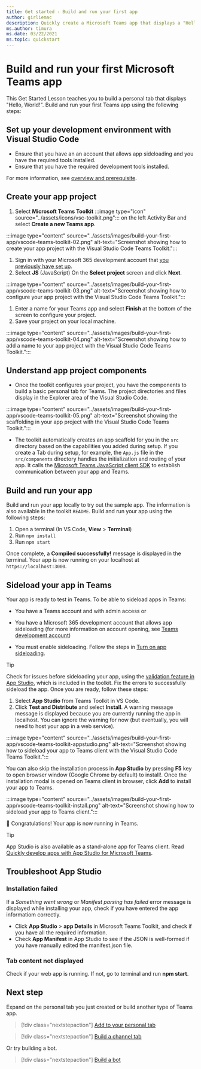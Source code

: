 ```yaml
---
title: Get started - Build and run your first app
author: girliemac
description: Quickly create a Microsoft Teams app that displays a "Hello, World!" message using the Microsoft Teams Toolkit.
ms.author: timura
ms.date: 03/22/2021
ms.topic: quickstart
---
```

# Build and run your first Microsoft Teams app

This Get Started Lesson teaches you to build a personal tab that displays "Hello, World!".
Build and run your first Teams app using the following steps:

## Set up your development environment with Visual Studio Code

* Ensure that you have an an account that allows app sideloading and you have the required tools installed. 
* Ensure that you have the required development tools installed.

For more information, see [overview and prerequisite](../build-your-first-app/build-first-app-overview.md).

## Create your app project

1. Select **Microsoft Teams Toolkit** :::image type="icon" source="../assets/icons/vsc-toolkit.png"::: on the left Activity Bar and select **Create a new Teams app**.

:::image type="content" source="../assets/images/build-your-first-app/vscode-teams-toolkit-02.png" alt-text="Screenshot showing how to create your app project with the Visual Studio Code Teams Toolkit.":::

1. Sign in with your Microsoft 365 development account that [you previously have set up](../build-your-first-app/build-first-app-overview.md#set-up-your-development-account). 
1. Select **JS** (JavaScript) On the **Select project** screen and click **Next**.

:::image type="content" source="../assets/images/build-your-first-app/vscode-teams-toolkit-03.png" alt-text="Screenshot showing how to configure your app project with the Visual Studio Code Teams Toolkit.":::

1. Enter a name for your Teams app and select **Finish** at the bottom of the screen to configure your project. 
1. Save your project on your local machine.

:::image type="content" source="../assets/images/build-your-first-app/vscode-teams-toolkit-04.png" alt-text="Screenshot showing how to add a name to your app project with the Visual Studio Code Teams Toolkit.":::

## Understand app project components

* Once the toolkit configures your project, you have the components to build a basic personal tab for Teams. The project directories and files display in the Explorer area of the Visual Studio Code. 

:::image type="content" source="../assets/images/build-your-first-app/vscode-teams-toolkit-05.png" alt-text="Screenshot showing the scaffolding in your app project with the Visual Studio Code Teams Toolkit.":::

* The toolkit automatically creates an app scaffold for you in the `src` directory based on the capabilities you added during setup. 
If you create a Tab during setup, for example, the `App.js` file in the `src/components` directory handles the initialization and routing of your app. It calls the [Microsoft Teams JavaScript client SDK](../tabs/how-to/using-teams-client-sdk.md) to establish communication between your app and Teams. 

## Build and run your app

Build and run your app locally to try out the sample app. The information is also available in the toolkit `README`. Build and run your app using the following steps: 

1. Open a terminal (In VS Code, **View** > **Terminal**)  
1. Run `npm install`
1. Run `npm start`

Once complete, a **Compiled successfully!** message is displayed in the terminal. Your app is now running on your localhost at `https://localhost:3000`. 

## Sideload your app in Teams

Your app is ready to test in Teams. To be able to sideload apps in Teams: 

* You have a Teams account and with admin access 
or
* You have a Microsoft 365 development account that allows app sideloading (for more information on account opening, see [Teams development account](../build-your-first-app/build-first-app-overview.md#set-up-your-development-account)) 

* You must enable sideloading. Follow the steps in [Turn on app sideloading](../concepts/build-and-test/prepare-your-o365-tenant.md#enable-custom-teams-apps-and-turn-on-custom-app-uploading). 

> [!TIP]
> Check for issues before sideloading your app, using the [validation feature in App Studio](../concepts/deploy-and-publish/appsource/prepare/submission-checklist.md#teams-app-validation-tool), which is included in the toolkit. Fix the errors to successfully sideload the app.
Once you are ready, follow these steps:

1. Select **App Studio** from Teams Toolkit in VS Code.  
1. Click **Test and Distribute** and select **Install**. A warning message message is displayed because you are currently running the app in localhost. You can ignore the warning for now (but eventually, you will need to host your app in a web service).  

:::image type="content" source="../assets/images/build-your-first-app/vscode-teams-toolkit-appstudio.png" alt-text="Screenshot showing how to sideload your app to Teams client with the Visual Studio Code Teams Toolkit.":::

You can also skip the installation process in **App Studio** by pressing **F5** key to open browser window (Google Chrome by default) to install!. Once the installation modal is opened on Teams client in browser, click **Add** to install your app to Teams. 

:::image type="content" source="../assets/images/build-your-first-app/vscode-teams-toolkit-install.png" alt-text="Screenshot showing how to sideload your app to Teams client.":::

🎉 Congratulations! Your app is now running in Teams.

> [!TIP]
> App Studio is also available as a stand-alone app for Teams client. Read [Quickly develop apps with App Studio for Microsoft Teams](../concepts/build-and-test/app-studio-overview.md). 
> 

## Troubleshoot App Studio

### Installation failed

If a *Something went wrong* or *Manifest parsing has failed* error message is displayed while installing your app, check if you have entered the app informatiom correctly. 
* Click **App Studio** > **app Details** in Microsoft Teams Toolkit, and check if you have all the required information.
* Check **App Manifest** in App Studio to see if the JSON is well-formed if you have manually edited the manifest.json file.

### Tab content not displayed

Check if your web app is running. If not, go to terminal and run **npm start**.

## Next step

Expand on the personal tab you just created or build another type of Teams app.

> [!div class="nextstepaction"]
> [Add to your personal tab](../build-your-first-app/build-personal-tab.md)

> [!div class="nextstepaction"]
> [Build a channel tab](../build-your-first-app/build-channel-tab.md)

Or try building a bot. 

> [!div class="nextstepaction"]
> [Build a bot](../build-your-first-app/build-bot.md)
